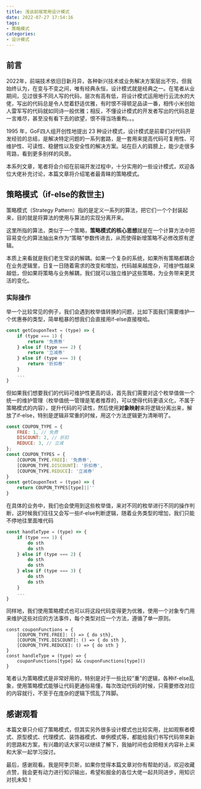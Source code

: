 ```yaml
---
title: 浅谈前端常用设计模式
date: 2022-07-27 17:54:16
tags:
- 策略模式
categories:
- 设计模式
---
```



## 前言
2022年，前端技术依旧日新月异，各种新兴技术或业务解决方案层出不穷。但我始终认为，在变与不变之间，唯有经典永恒，设计模式就是经典之一。在笔者从业期间，见过很多不同人写的代码，层次有高有低，将设计模式运用地行云流水的大佬，写出的代码总是令人觉着舒适优雅，有时恨不得顿足品读一番，相传小米创始人雷军写的代码就如同诗一般优雅；相反，不懂设计模式的开发者写出的代码总是一言难尽，甚至没有看下去的欲望，恨不得当场重构。。。

1995 年，GoF四人组开创性地提出 23 种设计模式，设计模式是前辈们对代码开发经验的总结，是解决特定问题的一系列套路，是一套用来提高代码可复用性、可维护性、可读性、稳健性以及安全性的解决方案。站在巨人的肩膀上，能少走很多弯路，看到更多别样的风景。

本系列文章，笔者将会介绍在前端开发过程中，十分实用的一些设计模式，欢迎各位大佬补充讨论，本篇文章将介绍笔者最青睐的策略模式。


## 策略模式（if-else的救世主)

策略模式（Strategy Pattern）指的是定义一系列的算法，把它们一个个封装起来，目的就是将算法的使用与算法的实现分离开来。

这里所指的算法，类似于一个策略，**策略模式的核心思想**就是在一个计算方法中把容易变化的算法抽出来作为“策略”参数传进去，从而使得新增策略不必修改原有逻辑。

本质上来看就是我们老生常谈的解耦。如果一个复杂的系统，如果所有策略都耦合在业务逻辑里，日复一日随着需求的改变和增加，代码越来越庞杂，可维护性越来越低，但如果将策略与业务解耦，我们就可以独立维护这些策略，为业务带来更灵活的变化。

### 实际操作

举一个比较常见的例子，我们会遇到枚举值转换的问题，比如下面我们需要维护一个优惠券的类型，简单粗暴的想我们会直接用if-else直接梭哈。

```js
const getCouponText = (type) => {
    if (type === 1) {
        return '免费券'
    } else if (type === 2) {
        return '立减券'
    } else if (type === 3) {
        return '折扣券'
    }
    ...
}
```
但如果我们想要我们的代码可维护性更高的话，首先我们需要对这个枚举值做一个统一的维护管理（枚举值统一管理是笔者推荐的，可以使得代码更语义化，不属于策略模式的内容），提升代码的可读性，然后使用**对象映射**来将逻辑分离出来，解放了if-else，特别是逻辑非常重的时候，用这个方法逻辑更为清晰明了。

```js
const COUPON_TYPE = {
    FREE: 1, // 免费
    DISCOUNT: 2, // 折扣
    REDUCE: 3, // 立减
};
const COUPON_TYPES = {
    [COUPON_TYPE.FREE]: '免费券',
    [COUPON_TYPE.DISCOUNT]: '折扣券',
    [COUPON_TYPE.REDUCE]: '立减券'
}
const getCouponText = (type) => {
    return COUPON_TYPES[type]||''
}
```


在具体的业务中，我们也会使用到这些枚举值，来对不同的枚举进行不同的操作判断，这时候我们往往又会写一些if-else判断逻辑，随着业务类型的增加，我们只能不停地往里面堆代码
```js
const handleType = (type) => {
    if (type === 1) {
        do sth
        do sth
    } else if (type === 2) {
        do sth
        do sth
    } else if (type === 3) {
        do sth
        do sth
    }
    ...
}
```
同样地，我们使用策略模式也可以将这段代码变得更为优雅，使用一个对象专门用来维护这些对应的方法事件，每个类型对应一个方法，遵循了单一原则。

```
const couponFunctions = {
    [COUPON_TYPE.FREE]: () => { do sth},
    [COUPON_TYPE.DISCOUNT]: () => { do sth },
    [COUPON_TYPE.REDUCE]: () => { do sth }
}
const handleType = (type) => {
    couponFunctions[type] && couponFunctions[type]()
}
```

笔者认为策略模式是非常好用的，特别是对于一些比较"重"的逻辑，各种if-else乱象，使用策略模式能够让代码更通俗易懂，每次改动代码的时候，只需要修改对应的内容就行，不至于在庞杂的逻辑下慌乱了阵脚。


## 感谢观看

本篇文章只介绍了策略模式，但其实另外很多设计模式也比较实用，比如观察者模式、原型模式、代理模式、装饰器模式、单例模式等，都能给我们书写代码带来新的思路和方案，有兴趣的话大家可以继续了解下，我抽时间也会把相关内容补上来和大家一起学习探讨。

最后，感谢观看。我是阿李贝斯，如果你觉得本篇文章对你有帮助的话，欢迎收藏点赞，我会更有动力进行知识输出，希望和掘金的各位大佬一起共同进步，用知识对抗未知！







